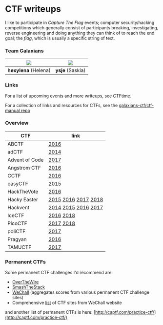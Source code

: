 # CTF writeups

I like to participate in *Capture The Flag* events; computer security/hacking competitions which generally consist of participants breaking, investigating, reverse engineering and doing anything they can think of to reach the end goal; the *flag*, which is usually a specific string of text.

### Team Galaxians

| ![](https://github.com/hexylena.png?size=150)   |![](https://github.com/shiltemann.png?size=150)|
|:-----------------------------------------------:|:---------------------------------------------:|
| **hexylena** (Helena)                           | **ysje** (Saskia)                             |


### Links

For a list of upcoming events and more writeups, see [CTFtime](https://ctftime.org/).

For a collection of links and resources for CTFs, see the [galaxians-ctf/ctf-manual repo](https://github.com/galaxians-ctf/ctf-manual)

### Overview

| CTF           | link                                                         |
|---------------|--------------------------------------------------------------|
| ABCTF         | [2016](ABCTF-2016/writeup.md) |
| adCTF         | [2014](adCTF2014/writeup.md) |
| Advent of Code| [2017](AdventOfCode-2017/writeup.md) |
| Angstrom CTF  | [2016](angstromCTF_2016/writeup.md) |
| CCTF          | [2016](CCTF_2016/writeup.md) |
| easyCTF       | [2015](easyCTF_2015/writeup.md) |
| HackTheVote   | [2016](HackTheVote-2016/writeup) |
| Hacky Easter  | [2015](HackyEaster_2015/writeup.md) [2016](HackyEaster_2016/writeup.md) [2017](HackyEaster_2017/writeup.md) [2018](HackyEaster_2018/writeup.md) |
| Hackvent      | [2014](Hackvent_2014/writeup.md) [2015](Hackvent_2015/writeup.md) [2016](Hackvent_2016/writeup.md) [2017](Hackvent_2017/writeup.md) |
| IceCTF        | [2016](IceCTF-2016/writeup.md) [2018](IceCTF-2018/writeup.md) |
| PicoCTF       | [2017](PicoCTF_2017/writeup.md) [2018](PicoCTF_2018/writeup.md) |
| poliCTF       | [2017](poliCTF-2017/writeup.md) |
| Pragyan       | [2016](Pragyan_2016/writeup.md) |
| TAMUCTF       | [2017](TAMUCTF-2017/writeup.md) |

### Permanent CTFs

Some permanent CTF challenges I'd recommend are:
- [OverTheWire](http://overthewire.org/wargames/)
- [SmashTheStack](http://smashthestack.org/)
- [WeChall](http://www.wechall.net/) (aggregates scores from various permanent CTF challenge sites)
- Comprehensive [list](http://www.wechall.net/active_sites/all/by/site_id/ASC/page-1) of CTF sites from WeChall website

and another list of permanent CTFs is here: [http://captf.com/practice-ctf/](http://captf.com/practice-ctf/)
